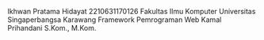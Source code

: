 Ikhwan Pratama Hidayat
2210631170126
Fakultas Ilmu Komputer
Universitas Singaperbangsa Karawang
Framework Pemrograman Web
Kamal Prihandani S.Kom., M.Kom.
